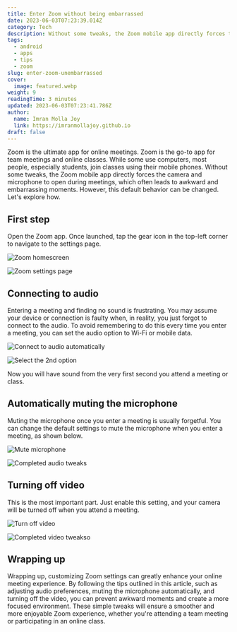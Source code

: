 ```yaml
---
title: Enter Zoom without being embarrassed
date: 2023-06-03T07:23:39.014Z
category: Tech
description: Without some tweaks, the Zoom mobile app directly forces the camera and microphone to open during meetings, which often leads to awkward and embarrassing moments. However, this default behavior can be changed. Let's explore how.
tags:
  - android
  - apps
  - tips
  - zoom
slug: enter-zoom-unembarrassed
cover:
  image: featured.webp
weight: 9
readingTime: 3 minutes
updated: 2023-06-03T07:23:41.786Z
author:
  name: Imran Molla Joy
  link: https://imranmollajoy.github.io
draft: false
---
```


Zoom is the ultimate app for online meetings. Zoom is the go-to app for team meetings and online classes. While some use computers, most people, especially students, join classes using their mobile phones. Without some tweaks, the Zoom mobile app directly forces the camera and microphone to open during meetings, which often leads to awkward and embarrassing moments. However, this default behavior can be changed. Let's explore how.

## First step

Open the Zoom app. Once launched, tap the gear icon in the top-left corner to navigate to the settings page.

![Zoom homescreen]({slug}/zm_home.webp)

![Zoom settings page]({slug}/zm_settings.webp)

## Connecting to audio

Entering a meeting and finding no sound is frustrating. You may assume your device or connection is faulty when, in reality, you just forgot to connect to the audio. To avoid remembering to do this every time you enter a meeting, you can set the audio option to Wi-Fi or mobile data.

![Connect to audio automatically]({slug}/connect_to_audio.webp)

![Select the 2nd option]({slug}/connect_to_audio_completed.webp)

Now you will have sound from the very first second you attend a meeting or class.

## Automatically muting the microphone

Muting the microphone once you enter a meeting is usually forgetful. You can change the default settings to mute the microphone when you enter a meeting, as shown below.

![Mute microphone]({slug}/mute_mic.webp)

![Completed audio tweaks]({slug}/audio_completed.webp)

## Turning off video

This is the most important part. Just enable this setting, and your camera will be turned off when you attend a meeting.

![Turn off video]({slug}/turn_off_video.webp)

![Completed video tweakso]({slug}/video_completed.webp)

## Wrapping up

Wrapping up, customizing Zoom settings can greatly enhance your online meeting experience. By following the tips outlined in this article, such as adjusting audio preferences, muting the microphone automatically, and turning off the video, you can prevent awkward moments and create a more focused environment. These simple tweaks will ensure a smoother and more enjoyable Zoom experience, whether you're attending a team meeting or participating in an online class.
